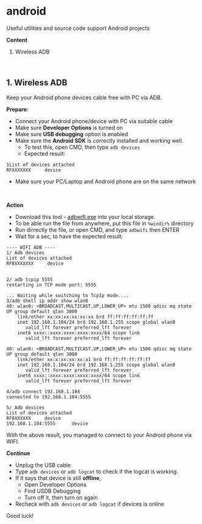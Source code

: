# android #
Useful utilities and source code support Android projects


<b>Content</b>
1. Wireless ADB

<br>

## 1. Wireless ADB ##
Keep your Android phone devices cable free with PC via ADB.

**Prepare**:
* Connect your Android phone/device with PC via suitable cable
* Make sure **Developer Options** is turned on
* Make sure **USB debugging** option is enabled
* Make sure the **Android SDK** is correctly installed and working well.
    * To test this, open CMD, then type ```adb devices```
    * Expected result: 
```
1List of devices attached
RFXXXXXXX     device
```
* Make sure your PC/Laptop and Android phone are on the same network

<br>

**Action**
* Download this tool - [adbwifi.exe](https://github.com/TinySonhh/android/blob/main/tools/wifiadb.exe) into your local storage.
* To be able run the file from anywhere, put this file in `%windir%` directory
* Run dirrectly the file, or open CMD, and type `adbwifi` then ENTER
* Wait for a sec, to have the expected result:

```
---- WIFI ADB ----
1/ Adb devices
List of devices attached
RF8XXXXXXX     device


2/ adb tcpip 5555
restarting in TCP mode port: 5555

... Waiting while switching to TcpIp mode....
3/adb shell ip addr show wlan0
40: wlan0: <BROADCAST,MULTICAST,UP,LOWER_UP> mtu 1500 qdisc mq state UP group default qlen 3000
    link/ether xx:xx:xx:xx:xx:xx brd ff:ff:ff:ff:ff:ff
    inet 192.168.1.104/24 brd 192.168.1.255 scope global wlan0
       valid_lft forever preferred_lft forever
    inet6 xxxx::xxxx:xxxx:xxxx:xxxx/64 scope link
       valid_lft forever preferred_lft forever

40: wlan0: <BROADCAST,MULTICAST,UP,LOWER_UP> mtu 1500 qdisc mq state UP group default qlen 3000
    link/ether xx:x:xx:xx:xx:a1 brd ff:ff:ff:ff:ff:ff
    inet 192.168.1.104/24 brd 192.168.1.255 scope global wlan0
       valid_lft forever preferred_lft forever
    inet6 xxxx::xxxx:xxxx:xxxx:xxxx/64 scope link
       valid_lft forever preferred_lft forever

4/adb connect 192.168.1.104
connected to 192.168.1.104:5555

5/ Adb devices
List of devices attached
RF8XXXXXX     device
192.168.1.104:5555      device
```

With the above result, you managed to connect to your Android phone via WIFI.

**Continue**

* Unplug the USB cable
* Type `adb devices` or `adb logcat` to check if the logcat is working.
* If it says that device is still **offline**,
  * Open Developer Options
  * Find USDB Debugging
  * Turn off it, then turn on again
* Recheck with `adb devices` or `adb logcat` if devices is online

Good luck!
